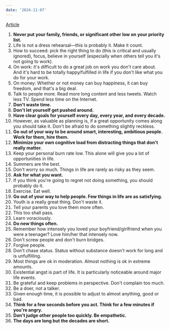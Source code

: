 ```yaml
---
date: '2024-11-07'
---
```

[Article](https://blog.samaltman.com/the-days-are-long-but-the-decades-are-short)

1. **Never put your family, friends, or significant other low on your priority list.**
2. Life is not a dress rehearsal—this is probably it. Make it count.
3. How to succeed: pick the right thing to do (this is critical and usually ignored), focus, believe in yourself (especially when others tell you it's not going to work).
4. On work: it's difficult to do a great job on work you don't care about. And it's hard to be totally happy/fulfilled in life if you don't like what you do for your work.
5. On money: Whether or not money can buy happiness, it can buy freedom, and that's a big deal.
6. Talk to people more. Read more long content and less tweets. Watch less TV. Spend less time on the Internet.
7. **Don't waste time.**
8. **Don't let yourself get pushed around.**
9. **Have clear goals for yourself every day, every year, and every decade.**
10. However, as valuable as planning is, if a great opportunity comes along you should take it. Don't be afraid to do something slightly reckless.
11. **Go out of your way to be around smart, interesting, ambitious people. Work for them, hire them.**
12. **Minimize your own cognitive load from distracting things that don't really matter.**
13. Keep your personal burn rate low. This alone will give you a lot of opportunities in life.
14. Summers are the best.
15. Don't worry so much. Things in life are rarely as risky as they seem.
16. **Ask for what you want.**
17. If you think you're going to regret not doing something, you should probably do it.
18. Exercise. Eat well.
19. **Go out of your way to help people. Few things in life are as satisfying.**
20. Youth is a really great thing. Don't waste it.
21. Tell your parents you love them more often.
22. This too shall pass.
23. Learn voraciously.
24. **Do new things often.**
25. Remember how intensely you loved your boyfriend/girlfriend when you were a teenager? Love him/her that intensely now.
26. Don't screw people and don't burn bridges.
27. Forgive people.
28. Don't chase status. Status without substance doesn't work for long and is unfulfilling.
29. Most things are ok in moderation. Almost nothing is ok in extreme amounts.
30. Existential angst is part of life. It is particularly noticeable around major life events.
31. Be grateful and keep problems in perspective. Don't complain too much.
32. Be a doer, not a talker.
33. Given enough time, it is possible to adjust to almost anything, good or bad.
34. **Think for a few seconds before you act. Think for a few minutes if you're angry.**
35. **Don't judge other people too quickly. Be empathetic.**
36. **The days are long but the decades are short.**